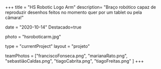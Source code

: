 +++
title = "HS Robotic Logo Arm"
description= "Braço robótico capaz de reproduzir desenhos feitos no momento quer por um tablet ou pela câmara!" 

date = "2020-10-14" 
Destacado=true 

photo = "hsroboticarm.jpg" 

type = "currentProject" 
layout = "projeto" 

<!-- membros: Francisco Fonseca, Mariana Rato, Sebastião Caldas, Tiago Carneiro, Tiago Freitas -->
teamPhotos = ["franciscoFonseca.png", "marianaRato.png", "sebastiãoCaldas.png", "tiagoCabrita.png", "tiagoFreitas.png" ] 
+++